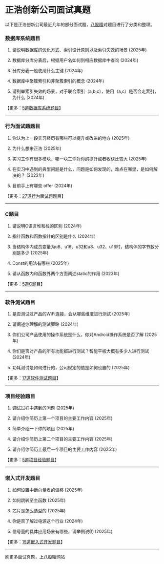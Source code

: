 # 正浩创新公司面试真题

以下是正浩创新公司最近几年的部分面试题，[八股精](https://www.bagujing.com)对题目进行了分类和整理。

### 数据库系统题目

1. 请说明数据库的优化方式、索引设计原则以及索引失效的场景 (2025年) 

2. 数据库分库分表后，根据用户名如何到相应数据库中查询 (2024年) 

3. 分库分表一般使用什么主键 (2024年) 

4. 数据库中聚簇索引和非聚簇索引的概念 (2024年) 

5. 请列举索引失效的场景，对于联合索引（a,b,c），使用（a,c）是否会走索引，为什么 (2024年) 

【更多：[5道数据库系统题目](https://www.bagujing.com/companies)】


---

### 行为面试题题目

1. 你认为上一段实习经历有哪些可以提升或改进的地方 (2025年) 

2. 为什么想来正浩 (2025年) 

3. 实习工作有很多模块，哪一块工作对你的提升或者收获比较大 (2025年) 

4. 在实习中遇到的典型问题是什么，问题是如何发现的，难点在哪里，是如何解决的？ (2022年) 

5. 目前手上有哪些 offer (2024年) 

【更多：[27道行为面试题题目](https://www.bagujing.com/companies)】


---

### C题目

1. 请说明C语言堆和栈的区别 (2024年) 

2. 指针函数和函数指针的区别是什么 (2024年) 

3. 当结构体内成员变量为u8、u16、u32和u8、u32、u16时，结构体的字节数分别是多少 (2025年) 

4. Const的用法有哪些 (2025年) 

5. 请从函数内和函数外两个方面阐述static的作用 (2023年) 

【更多：[5道C题目](https://www.bagujing.com/companies)】


---

### 软件测试题目

1. 是否测试过产品的WiFi连接，会从哪些维度进行测试 (2025年) 

2. 请阐述你理解的测试策略 (2024年) 

3. 你们公司产品使用的操作系统是什么，你对Android操作系统是否了解 (2025年) 

4. 你们是否对产品的所有功能都进行测试？智能平板大概有多少人进行测试 (2024年) 

5. 功耗测试是如何进行的，公司规定的值是如何设置的 (2025年) 

【更多：[17道软件测试题目](https://www.bagujing.com/companies)】


---

### 项目经验题目

1. 调试过程中遇到的问题 (2025年) 

2. 请介绍你简历上第一个项目的主要工作内容 (2025年) 

3. 简单介绍一下你的项目 (2025年) 

4. 请介绍你简历上第二个项目的主要工作内容 (2025年) 

5. 请介绍你简历上最后一个项目的主要工作内容 (2025年) 

【更多：[5道项目经验题目](https://www.bagujing.com/companies)】


---

### 嵌入式开发题目

1. 如何设置中断向量表的偏移 (2025年) 

2. 如何跳转至主函数 (2025年) 

3. 芯片是怎么选型的 (2025年) 

4. 你是否了解过电源这个行业 (2024年) 

5. 信号量的具体应用场景有哪些，请举例说明 (2025年) 

【更多：[15道嵌入式开发题目](https://www.bagujing.com/companies)】


---

刷更多面试真题，上[八股精](https://www.bagujing.com)网站